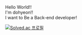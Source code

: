 Hello World!!<br>
I'm dohyeon!!<br>
I want to Be a Back-end developer!<br>

[![Solved.ac 프로필](http://mazassumnida.wtf/api/v2/generate_badge?boj={tobikwon0425})](https://solved.ac/{tobikwon0425})

